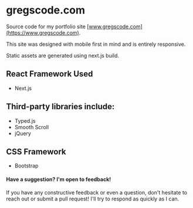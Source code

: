 # gregscode.com

Source code for my portfolio site [www.gregscode.com](https://www.gregscode.com).

This site was designed with mobile first in mind and is entirely responsive.

Static assets are generated using next.js build.

## React Framework Used

- Next.js

## Third-party libraries include:

- Typed.js
- Smooth Scroll
- jQuery

## CSS Framework

- Bootstrap

#### Have a suggestion? I'm open to feedback!

If you have any constructive feedback or even a question, don't hesitate to reach out or submit a pull request! I'll try to respond as quickly as I can.
